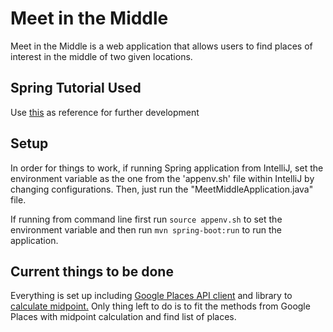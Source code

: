# Meet in the Middle
Meet in the Middle is a web application that allows users to find places of interest
in the middle of two given locations.

## Spring Tutorial Used
Use [this](http://shengwangi.blogspot.com/2016/08/jersey-in-spring-boothello-world-example.html) as reference for further development

## Setup
In order for things to work, if running Spring application from IntelliJ, set the environment variable as the
one from the 'appenv.sh' file within IntelliJ by changing configurations. Then, just run the "MeetMiddleApplication.java" file.

If running from command line first run 
`source appenv.sh`
to set the environment variable and then run
`mvn spring-boot:run`
to run the application.

## Current things to be done
Everything is set up including [Google Places API client](https://github.com/windy1/google-places-api-java) and library to [calculate midpoint.](https://github.com/grumlimited/geocalc) Only thing left to do
is to fit the methods from Google Places with midpoint calculation and find list of places.